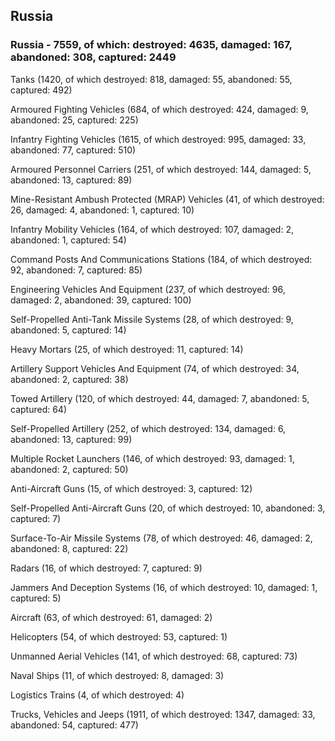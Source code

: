 
 
 ## Russia
 
 ### Russia - 7559, of which: destroyed: 4635, damaged: 167, abandoned: 308, captured: 2449

 

 

 Tanks (1420, of which destroyed: 818, damaged: 55, abandoned: 55, captured: 492)

 Armoured Fighting Vehicles (684, of which destroyed: 424, damaged: 9, abandoned: 25, captured: 225)

 Infantry Fighting Vehicles (1615, of which destroyed: 995, damaged: 33, abandoned: 77, captured: 510)

 Armoured Personnel Carriers (251, of which destroyed: 144, damaged: 5, abandoned: 13, captured: 89)

 Mine-Resistant Ambush Protected (MRAP) Vehicles (41, of which destroyed: 26, damaged: 4, abandoned: 1, captured: 10)

 Infantry Mobility Vehicles (164, of which destroyed: 107, damaged: 2, abandoned: 1, captured: 54)

 Command Posts And Communications Stations (184, of which destroyed: 92, abandoned: 7, captured: 85)

 Engineering Vehicles And Equipment (237, of which destroyed: 96, damaged: 2, abandoned: 39, captured: 100)

 Self-Propelled Anti-Tank Missile Systems (28, of which destroyed: 9, abandoned: 5, captured: 14)

 Heavy Mortars (25, of which destroyed: 11, captured: 14)

 Artillery Support Vehicles And Equipment (74, of which destroyed: 34, abandoned: 2, captured: 38)

 Towed Artillery (120, of which destroyed: 44, damaged: 7, abandoned: 5, captured: 64)

 Self-Propelled Artillery (252, of which destroyed: 134, damaged: 6, abandoned: 13, captured: 99)

 Multiple Rocket Launchers (146, of which destroyed: 93, damaged: 1, abandoned: 2, captured: 50)

 Anti-Aircraft Guns (15, of which destroyed: 3, captured: 12)

 Self-Propelled Anti-Aircraft Guns (20, of which destroyed: 10, abandoned: 3, captured: 7)

 Surface-To-Air Missile Systems (78, of which destroyed: 46, damaged: 2, abandoned: 8, captured: 22)

 Radars (16, of which destroyed: 7, captured: 9)

 Jammers And Deception Systems (16, of which destroyed: 10, damaged: 1, captured: 5)

 Aircraft (63, of which destroyed: 61, damaged: 2)

 Helicopters (54, of which destroyed: 53, captured: 1)

 Unmanned Aerial Vehicles (141, of which destroyed: 68, captured: 73)

 Naval Ships (11, of which destroyed: 8, damaged: 3)

 Logistics Trains (4, of which destroyed: 4)

 Trucks, Vehicles and Jeeps (1911, of which destroyed: 1347, damaged: 33, abandoned: 54, captured: 477)


